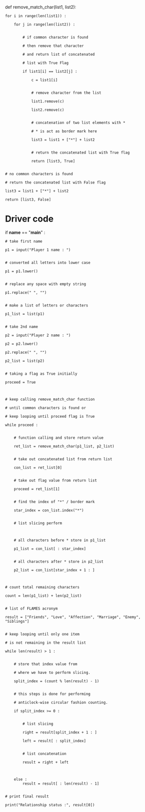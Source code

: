 def remove_match_char(list1, list2):
 

    for i in range(len(list1)) :

        for j in range(len(list2)) :
 

            # if common character is found

            # then remove that character

            # and return list of concatenated

            # list with True Flag

            if list1[i] == list2[j] :

                c = list1[i]
 

                # remove character from the list

                list1.remove(c)

                list2.remove(c)
 

                # concatenation of two list elements with *

                # * is act as border mark here

                list3 = list1 + ["*"] + list2
 

                # return the concatenated list with True flag

                return [list3, True]
 

    # no common characters is found

    # return the concatenated list with False flag

    list3 = list1 + ["*"] + list2

    return [list3, False]
 
# Driver code

if __name__ == "__main__" :

     

    # take first name   

    p1 = input("Player 1 name : ")
 

    # converted all letters into lower case

    p1 = p1.lower()
 

    # replace any space with empty string

    p1.replace(" ", "")
 

    # make a list of letters or characters

    p1_list = list(p1)
 

    # take 2nd name

    p2 = input("Player 2 name : ")

    p2 = p2.lower()

    p2.replace(" ", "")

    p2_list = list(p2)
 

    # taking a flag as True initially

    proceed = True

     

    # keep calling remove_match_char function

    # until common characters is found or

    # keep looping until proceed flag is True

    while proceed :
 

        # function calling and store return value 

        ret_list = remove_match_char(p1_list, p2_list)
 

        # take out concatenated list from return list

        con_list = ret_list[0]
 

        # take out flag value from return list

        proceed = ret_list[1]
 

        # find the index of "*" / border mark

        star_index = con_list.index("*")
 

        # list slicing perform

         

        # all characters before * store in p1_list

        p1_list = con_list[ : star_index]
 

        # all characters after * store in p2_list

        p2_list = con_list[star_index + 1 : ]
 
 

    # count total remaining characters

    count = len(p1_list) + len(p2_list)
 

    # list of FLAMES acronym

    result = ["Friends", "Love", "Affection", "Marriage", "Enemy", "Siblings"]
 

    # keep looping until only one item

    # is not remaining in the result list

    while len(result) > 1 :
 

        # store that index value from

        # where we have to perform slicing.

        split_index = (count % len(result) - 1)
 

        # this steps is done for performing

        # anticlock-wise circular fashion counting.

        if split_index >= 0 :
 

            # list slicing

            right = result[split_index + 1 : ]

            left = result[ : split_index]
 

            # list concatenation

            result = right + left

 

        else :
            result = result[ : len(result) - 1]
 

    # print final result

    print("Relationship status :", result[0])


          
